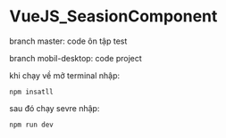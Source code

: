 # VueJS_SeasionComponent

  branch master: code ôn tập test
  
  branch mobil-desktop: code project
  
  khi chạy về mở terminal nhập:
  
    npm insatll
    
  sau đó chạy sevre nhập:
  
    npm run dev
